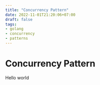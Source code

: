 ```yaml
---
title: "Concurrency Pattern"
date: 2022-11-01T21:20:06+07:00
draft: false
tags:
- golang
- concurrency
- patterns
---
```


# Concurrency Pattern

Hello world